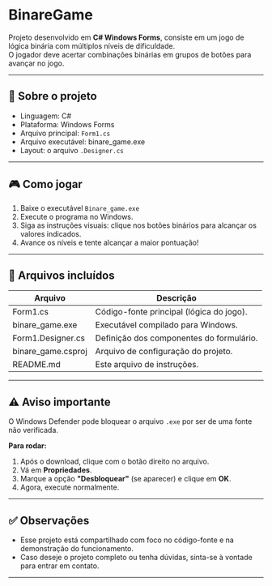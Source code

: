# BinareGame

Projeto desenvolvido em **C# Windows Forms**, consiste em um jogo de lógica binária com múltiplos níveis de dificuldade.  
O jogador deve acertar combinações binárias em grupos de botões para avançar no jogo.

---

## 📝 Sobre o projeto

- Linguagem: C#
- Plataforma: Windows Forms
- Arquivo principal: `Form1.cs`
- Arquivo executável: binare_game.exe
- Layout: o arquivo `.Designer.cs`

---

## 🎮 Como jogar

1. Baixe o executável `Binare_game.exe`
2. Execute o programa no Windows.
3. Siga as instruções visuais: clique nos botões binários para alcançar os valores indicados.
4. Avance os níveis e tente alcançar a maior pontuação!

---


## 🚀 Arquivos incluídos

| Arquivo          | Descrição                                  |
| ---------------- | ----------------------------------------- |
| Form1.cs         | Código-fonte principal (lógica do jogo).   |
| binare_game.exe | Executável compilado para Windows.      |
| Form1.Designer.cs | Definição dos componentes do formulário.   |
| binare_game.csproj | Arquivo de configuração do projeto. |
| README.md        | Este arquivo de instruções.                |

---
## ⚠️ Aviso importante

O Windows Defender pode bloquear o arquivo `.exe` por ser de uma fonte não verificada.

**Para rodar:**
1. Após o download, clique com o botão direito no arquivo.
2. Vá em **Propriedades**.
3. Marque a opção **"Desbloquear"** (se aparecer) e clique em **OK**.
4. Agora, execute normalmente.

---


## ✅ Observações

- Esse projeto está compartilhado com foco no código-fonte e na demonstração do funcionamento.
- Caso deseje o projeto completo ou tenha dúvidas, sinta-se à vontade para entrar em contato.

---

